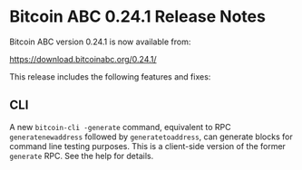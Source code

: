 # Bitcoin ABC 0.24.1 Release Notes

Bitcoin ABC version 0.24.1 is now available from:

  <https://download.bitcoinabc.org/0.24.1/>

This release includes the following features and fixes:

## CLI

A new `bitcoin-cli -generate` command, equivalent to RPC `generatenewaddress`
followed by `generatetoaddress`, can generate blocks for command line testing
purposes. This is a client-side version of the former `generate` RPC. See
the help for details.
